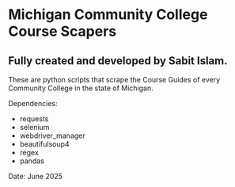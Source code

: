 # Michigan Community College Course Scapers
## Fully created and developed by Sabit Islam.

These are python scripts that scrape the Course Guides of every Community College in the state of Michigan.

Dependencies:
- requests
- selenium
- webdriver_manager
- beautifulsoup4
- regex
- pandas

Date: June 2025